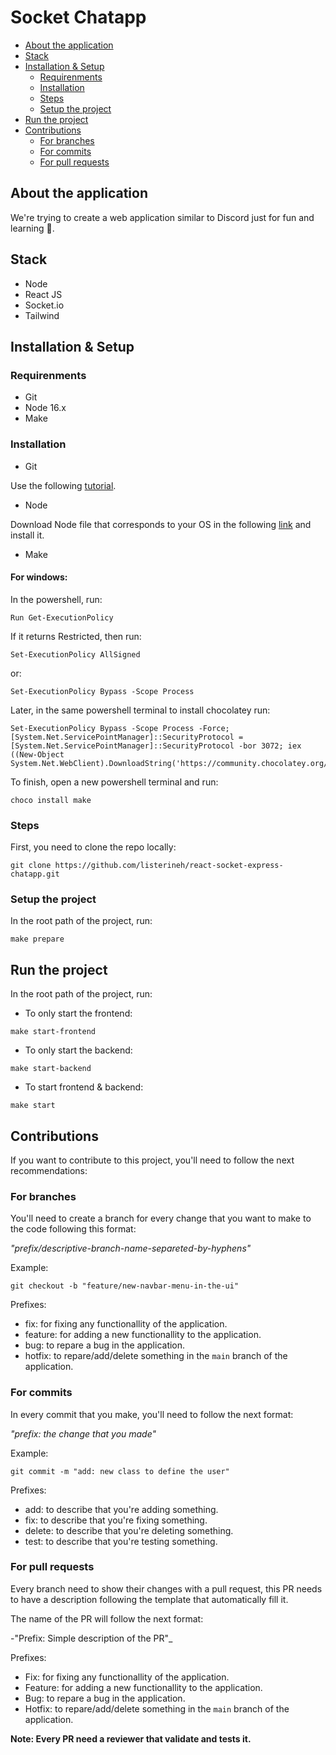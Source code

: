# Socket Chatapp

- [About the application](#about-the-application)
- [Stack](#stack)
- [Installation & Setup](#installation--setup)
    - [Requirenments](#requirenments)
    - [Installation](#installation)
    - [Steps](#steps)
    - [Setup the project](#setup-the-project)
- [Run the project](#run-the-project)
- [Contributions](#contributions)
    - [For branches](#for-branches)
    - [For commits](#for-commits)
    - [For pull requests](#for-pull-requests)

## About the application

We're trying to create a web application similar to Discord just for fun and learning 🚀.

## Stack

- Node
- React JS
- Socket.io
- Tailwind

## Installation & Setup

### Requirenments

- Git
- Node 16.x
- Make

### Installation

- Git

Use the following [tutorial](https://www.atlassian.com/es/git/tutorials/install-git).

- Node

Download Node file that corresponds to your OS in the following [link](https://nodejs.org/es/download/) and install it.

- Make

#### For windows:

In the powershell, run:

```
Run Get-ExecutionPolicy
```

If it returns Restricted, then run:

```
Set-ExecutionPolicy AllSigned
```

or:

```
Set-ExecutionPolicy Bypass -Scope Process
```

Later, in the same powershell terminal to install chocolatey run:

```
Set-ExecutionPolicy Bypass -Scope Process -Force; [System.Net.ServicePointManager]::SecurityProtocol = [System.Net.ServicePointManager]::SecurityProtocol -bor 3072; iex ((New-Object System.Net.WebClient).DownloadString('https://community.chocolatey.org/install.ps1'))
```

To finish, open a new powershell terminal and run:

```
choco install make
```

### Steps

First, you need to clone the repo locally:

```
git clone https://github.com/listerineh/react-socket-express-chatapp.git
```

### Setup the project

In the root path of the project, run:

```
make prepare
```

## Run the project

In the root path of the project, run:

- To only start the frontend:

```
make start-frontend
```

- To only start the backend:

```
make start-backend
```

- To start frontend & backend:

```
make start
```

## Contributions

If you want to contribute to this project, you'll need to follow the next recommendations:

### For branches

You'll need to create a branch for every change that you want to make to the code following this format:

_"prefix/descriptive-branch-name-separeted-by-hyphens"_

Example:

```
git checkout -b "feature/new-navbar-menu-in-the-ui"
```

Prefixes:

- fix: for fixing any functionallity of the application.
- feature: for adding a new functionallity to the application.
- bug: to repare a bug in the application.
- hotfix: to repare/add/delete something in the ```main``` branch of the application.

### For commits

In every commit that you make, you'll need to follow the next format:

_"prefix: the change that you made"_

Example:

```
git commit -m "add: new class to define the user"
```

Prefixes:

- add: to describe that you're adding something.
- fix: to describe that you're fixing something.
- delete: to describe that you're deleting something.
- test: to describe that you're testing something.

### For pull requests

Every branch need to show their changes with a pull request, this PR needs to have a description following the template that automatically fill it.

The name of the PR will follow the next format:

-"Prefix: Simple description of the PR"_

Prefixes:

- Fix: for fixing any functionallity of the application.
- Feature: for adding a new functionallity to the application.
- Bug: to repare a bug in the application.
- Hotfix: to repare/add/delete something in the ```main``` branch of the application.

**Note: Every PR need a reviewer that validate and tests it.**
